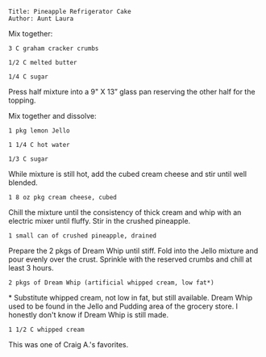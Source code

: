 ~~~ recipe-info
Title: Pineapple Refrigerator Cake
Author: Aunt Laura
~~~

Mix together:

~~~ recipe-ingredients
3 C graham cracker crumbs

1/2 C melted butter

1/4 C sugar
~~~

Press half mixture into a 9" X 13” glass pan reserving the other half for the topping.

Mix together and dissolve:

~~~ recipe-ingredients
1 pkg lemon Jello

1 1/4 C hot water

1/3 C sugar
~~~

While mixture is still hot, add the cubed cream cheese and stir until well blended.

~~~ recipe-ingredients
1 8 oz pkg cream cheese, cubed
~~~

Chill the mixture until the consistency of thick cream and whip with an electric mixer until fluffy.
Stir in the crushed pineapple.

~~~ recipe-ingredients
1 small can of crushed pineapple, drained
~~~

Prepare the 2 pkgs of Dream Whip until stiff. Fold into the Jello mixture and pour evenly over the
crust. Sprinkle with the reserved crumbs and chill at least 3 hours.

~~~ recipe-ingredients
2 pkgs of Dream Whip (artificial whipped cream, low fat*)
~~~

\* Substitute whipped cream, not low in fat, but still available. Dream Whip used to be found in the
Jello and Pudding area of the grocery store. I honestly don't know if Dream Whip is still made.

~~~ recipe-ingredients
1 1/2 C whipped cream
~~~

This was one of Craig A.'s favorites.
